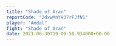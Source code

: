 ```yaml
---
title: "Shade of Aran"
reportCode: "2dxwMnYH37rFJfN1"
player: "Amdal"
fight: "Shade of Aran"
date: 2021-06-30T19:09:58.934000+00:00
---
```

